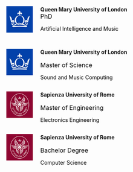 <div style=" float: left;">
    <img src="/assets/images/qmul-logo.png" style="margin: 0px 20px 40px 0px; width: 70px; height: 70px;"/>
</div>
<div>
    <h4 style="margin: 0;">Queen Mary University of London</h4>
    <p style="margin: 0; font-size: 16px; color: #000;">PhD</p>
    <p style="margin-bottom: 0; font-weight: 400; font-size: 14px; color: #000;">Artificial Intelligence and Music</p>
    <!-- <p style="margin-bottom: 0;">April 2024 - July 2024</p> -->
</div>

<div style="clear: both;"></div>
<div style="float: left;">
    <img src="/assets/images/qmul-logo.png" style="margin: 0px 20px 40px 0px; width: 70px; height: 70px;"/>
</div>
<div>
    <h4 style="margin: 0 0 0 0;">Queen Mary University of London</h4>
    <p style="margin-bottom: 0; font-weight: 400; font-size: 16px; color: #000;">Master of Science</p>
    <p style="margin-bottom: 0; font-weight: 400; font-size: 14px; color: #000;">Sound and Music Computing</p>
    <!-- <p style="margin-bottom: 0px;">Jan 2024 - April 2024</p> -->
</div>

<div style="clear: both;"></div>
<div style="float: left;">
    <img src="/assets/images/sapienza-logo.png" style="margin: 0px 20px 40px 0px; width: 70px; height: 70px;"/>
</div>
<div>
    <h4 style="margin: 0 0 0 0;">Sapienza University of Rome</h4>
    <p style="margin-bottom: 0; font-weight: 400; font-size: 16px; color: #000;">Master of Engineering</p>
    <p style="margin-bottom: 0; font-weight: 400; font-size: 14px; color: #000;">Electronics Engineering</p>
    <!-- <p style="margin-bottom: 0px;">Sep 2023 - Dec 2024</p> -->
</div>

<div style="clear: both;"></div>
<div style="float: left;">
    <img src="/assets/images/sapienza-logo.png" style="margin: 0px 20px 40px 0px; width: 70px; height: 70px;"/>
</div>
<div>
    <h4 style="margin: 0 0 0 0;">Sapienza University of Rome</h4>
    <p style="margin-bottom: 0; font-weight: 400; font-size: 16px; color: #000;">Bachelor Degree</p>
    <p style="margin-bottom: 0; font-weight: 400; font-size: 14px; color: #000;">Computer Science</p>
    <!-- <p style="margin-bottom: 0px;">Nov 2017 - Jan 2021</p> -->
</div>

<div style="clear: both;"></div>
